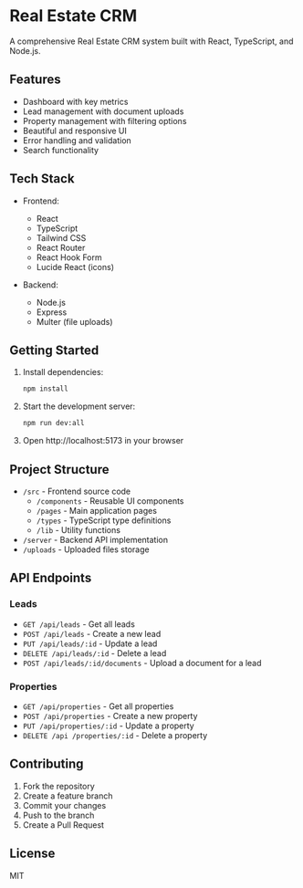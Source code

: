 # Real Estate CRM

A comprehensive Real Estate CRM system built with React, TypeScript, and Node.js.

## Features

- Dashboard with key metrics
- Lead management with document uploads
- Property management with filtering options
- Beautiful and responsive UI
- Error handling and validation
- Search functionality

## Tech Stack

- Frontend:
  - React
  - TypeScript
  - Tailwind CSS
  - React Router
  - React Hook Form
  - Lucide React (icons)

- Backend:
  - Node.js
  - Express
  - Multer (file uploads)

## Getting Started

1. Install dependencies:
   ```bash
   npm install
   ```

2. Start the development server:
   ```bash
   npm run dev:all
   ```

3. Open http://localhost:5173 in your browser

## Project Structure

- `/src` - Frontend source code
  - `/components` - Reusable UI components
  - `/pages` - Main application pages
  - `/types` - TypeScript type definitions
  - `/lib` - Utility functions
- `/server` - Backend API implementation
- `/uploads` - Uploaded files storage

## API Endpoints

### Leads
- `GET /api/leads` - Get all leads
- `POST /api/leads` - Create a new lead
- `PUT /api/leads/:id` - Update a lead
- `DELETE /api/leads/:id` - Delete a lead
- `POST /api/leads/:id/documents` - Upload a document for a lead

### Properties
- `GET /api/properties` - Get all properties
- `POST /api/properties` - Create a new property
- `PUT /api/properties/:id` - Update a property
- `DELETE /api /properties/:id` - Delete a property

## Contributing

1. Fork the repository
2. Create a feature branch
3. Commit your changes
4. Push to the branch
5. Create a Pull Request

## License

MIT